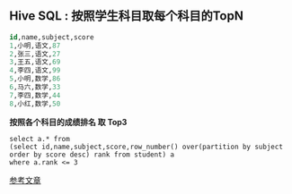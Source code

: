 ## Hive SQL : 按照学生科目取每个科目的TopN

```SQL
id,name,subject,score
1,小明,语文,87
2,张三,语文,27
3,王五,语文,69
4,李四,语文,99
5,小明,数学,86
6,马六,数学,33
7,李四,数学,44
8,小红,数学,50
```

**按照各个科目的成绩排名 取 Top3**

```
select a.* from
(select id,name,subject,score,row_number() over(partition by subject order by score desc) rank from student) a
where a.rank <= 3
```



[参考文章](<https://blog.csdn.net/WYpersist/article/details/80318305>)